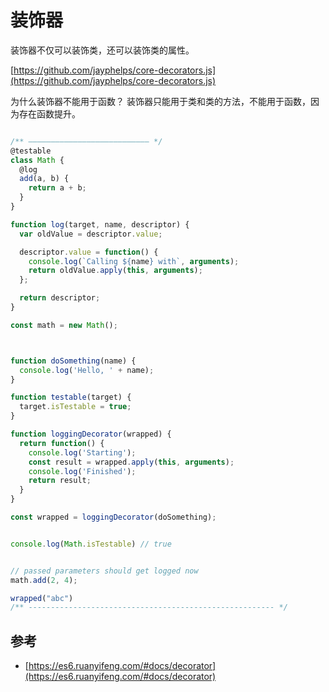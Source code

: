 # 装饰器
装饰器不仅可以装饰类，还可以装饰类的属性。

 [https://github.com/jayphelps/core-decorators.js](https://github.com/jayphelps/core-decorators.js) 

为什么装饰器不能用于函数？
装饰器只能用于类和类的方法，不能用于函数，因为存在函数提升。

```javascript

/** ——————————————————————————— */
@testable
class Math {
  @log
  add(a, b) {
    return a + b;
  }
}

function log(target, name, descriptor) {
  var oldValue = descriptor.value;

  descriptor.value = function() {
    console.log(`Calling ${name} with`, arguments);
    return oldValue.apply(this, arguments);
  };

  return descriptor;
}

const math = new Math();



function doSomething(name) {
  console.log('Hello, ' + name);
}

function testable(target) {
  target.isTestable = true;
}

function loggingDecorator(wrapped) {
  return function() {
    console.log('Starting');
    const result = wrapped.apply(this, arguments);
    console.log('Finished');
    return result;
  }
}

const wrapped = loggingDecorator(doSomething);


console.log(Math.isTestable) // true


// passed parameters should get logged now
math.add(2, 4);

wrapped("abc")
/** ------------------------------------------------------- */

```

## 参考
*  [https://es6.ruanyifeng.com/#docs/decorator](https://es6.ruanyifeng.com/#docs/decorator) 